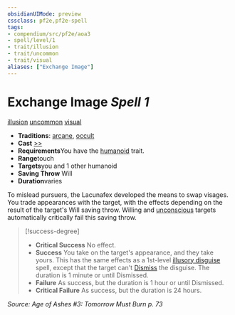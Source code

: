 ```yaml
---
obsidianUIMode: preview
cssclass: pf2e,pf2e-spell
tags:
- compendium/src/pf2e/aoa3
- spell/level/1
- trait/illusion
- trait/uncommon
- trait/visual
aliases: ["Exchange Image"]
---
```

# Exchange Image *Spell 1*   
[illusion](rules/traits/illusion.md)  [uncommon](rules/traits/uncommon.md)  [visual](rules/traits/visual.md)  

- **Traditions**: [arcane](rules/traits/arcane.md), [occult](rules/traits/occult.md)
- **Cast** [>>](rules/core-rulebook/chapter-9-playing-the-game.md#Actions "Two-Action") 
- **Requirements**You have the [humanoid](rules/traits/humanoid.md) trait.
- **Range**touch
- **Targets**you and 1 other humanoid
- **Saving Throw** Will
- **Duration**varies

To mislead pursuers, the Lacunafex developed the means to swap visages. You trade appearances with the target, with the effects depending on the result of the target's Will saving throw. Willing and [unconscious](rules/conditions.md#Unconscious) targets automatically critically fail this saving throw.

> [!success-degree] 
> - **Critical Success** No effect.
> - **Success** You take on the target's appearance, and they take yours. This has the same effects as a 1st-level [illusory disguise](compendium/spells/illusory-disguise.md) spell, except that the target can't [Dismiss](rules/actions/dismiss.md) the disguise. The duration is 1 minute or until Dismissed.
> - **Failure** As success, but the duration is 1 hour or until Dismissed.
> - **Critical Failure** As success, but the duration is 24 hours.

*Source: Age of Ashes #3: Tomorrow Must Burn p. 73*